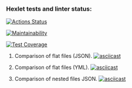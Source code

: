 ### Hexlet tests and linter status:
[![Actions Status](https://github.com/alexeenkoivan/frontend-project-46/workflows/hexlet-check/badge.svg)](https://github.com/alexeenkoivan/frontend-project-46/actions)

[![Maintainability](https://api.codeclimate.com/v1/badges/032bf5ca495a35983ff3/maintainability)](https://codeclimate.com/github/alexeenkoivan/frontend-project-46/maintainability)

[![Test Coverage](https://api.codeclimate.com/v1/badges/032bf5ca495a35983ff3/test_coverage)](https://codeclimate.com/github/alexeenkoivan/frontend-project-46/test_coverage)

1. Comparison of flat files (JSON).
[![asciicast](https://asciinema.org/a/VZErgBB5iIJgVngF7BXbqrjvO.svg)](https://asciinema.org/a/VZErgBB5iIJgVngF7BXbqrjvO)

2. Comparison of flat files (YML).
[![asciicast](https://asciinema.org/a/m1NoZyzibMzDoSO39aAltCYnS.svg)](https://asciinema.org/a/m1NoZyzibMzDoSO39aAltCYnS)

3. Comparison of nested files JSON.
[![asciicast](https://asciinema.org/a/ESiWSCwdyZBKIfLIRMCkBMCEy.svg)](https://asciinema.org/a/ESiWSCwdyZBKIfLIRMCkBMCEy)
